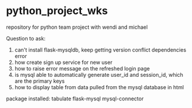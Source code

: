 # python_project_wks
 repository for python team project with wendi and michael

Question to ask:

1. can't install flask-mysqldb, keep getting version conflict dependencies error
2. how create sign up service for new user
3. how to raise error message on the refreshed login page
4. is mysql able to automatically generate user_id and session_id, which are the primary keys
5. how to display table from data pulled from the mysql database in html

package installed:
tabulate
flask-mysql
mysql-connector